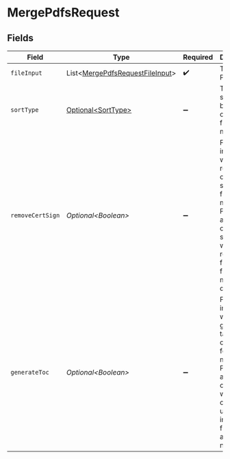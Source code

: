 # MergePdfsRequest


## Fields

| Field                                                                                                                                                                 | Type                                                                                                                                                                  | Required                                                                                                                                                              | Description                                                                                                                                                           |
| --------------------------------------------------------------------------------------------------------------------------------------------------------------------- | --------------------------------------------------------------------------------------------------------------------------------------------------------------------- | --------------------------------------------------------------------------------------------------------------------------------------------------------------------- | --------------------------------------------------------------------------------------------------------------------------------------------------------------------- |
| `fileInput`                                                                                                                                                           | List\<[MergePdfsRequestFileInput](../../models/components/MergePdfsRequestFileInput.md)>                                                                              | :heavy_check_mark:                                                                                                                                                    | The input PDF files                                                                                                                                                   |
| `sortType`                                                                                                                                                            | [Optional\<SortType>](../../models/components/SortType.md)                                                                                                            | :heavy_minus_sign:                                                                                                                                                    | The type of sorting to be applied on the input files before merging.                                                                                                  |
| `removeCertSign`                                                                                                                                                      | *Optional\<Boolean>*                                                                                                                                                  | :heavy_minus_sign:                                                                                                                                                    | Flag indicating whether to remove certification signatures from the merged PDF. If true, all certification signatures will be removed from the final merged document. |
| `generateToc`                                                                                                                                                         | *Optional\<Boolean>*                                                                                                                                                  | :heavy_minus_sign:                                                                                                                                                    | Flag indicating whether to generate a table of contents for the merged PDF. If true, a table of contents will be created using the input filenames as chapter names.  |